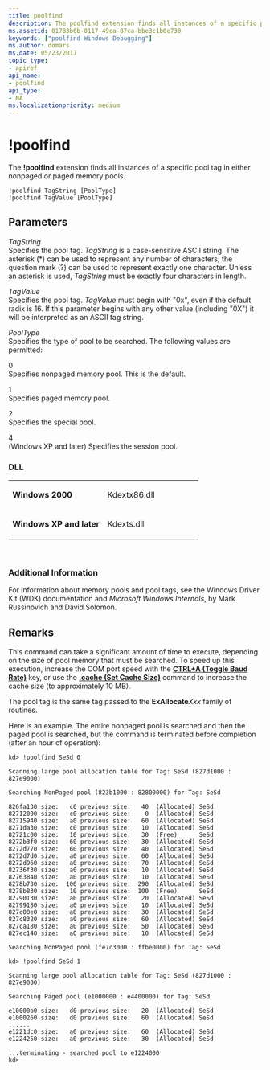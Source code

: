 ```yaml
---
title: poolfind
description: The poolfind extension finds all instances of a specific pool tag in either nonpaged or paged memory pools.
ms.assetid: 01783b6b-0117-49ca-87ca-bbe3c1b0e730
keywords: ["poolfind Windows Debugging"]
ms.author: domars
ms.date: 05/23/2017
topic_type:
- apiref
api_name:
- poolfind
api_type:
- NA
ms.localizationpriority: medium
---
```


# !poolfind


The **!poolfind** extension finds all instances of a specific pool tag in either nonpaged or paged memory pools.

```dbgcmd
!poolfind TagString [PoolType] 
!poolfind TagValue [PoolType] 
```

## <span id="ddk__poolfind_dbg"></span><span id="DDK__POOLFIND_DBG"></span>Parameters


<span id="_______TagString______"></span><span id="_______tagstring______"></span><span id="_______TAGSTRING______"></span> *TagString*   
Specifies the pool tag. *TagString* is a case-sensitive ASCII string. The asterisk (\*) can be used to represent any number of characters; the question mark (?) can be used to represent exactly one character. Unless an asterisk is used, *TagString* must be exactly four characters in length.

<span id="_______TagValue______"></span><span id="_______tagvalue______"></span><span id="_______TAGVALUE______"></span> *TagValue*   
Specifies the pool tag. *TagValue* must begin with "0x", even if the default radix is 16. If this parameter begins with any other value (including "0X") it will be interpreted as an ASCII tag string.

<span id="_______PoolType______"></span><span id="_______pooltype______"></span><span id="_______POOLTYPE______"></span> *PoolType*   
Specifies the type of pool to be searched. The following values are permitted:

<span id="0"></span>0  
Specifies nonpaged memory pool. This is the default.

<span id="1"></span>1  
Specifies paged memory pool.

<span id="2"></span>2  
Specifies the special pool.

<span id="4"></span>4  
(Windows XP and later) Specifies the session pool.

### <span id="DLL"></span><span id="dll"></span>DLL

<table>
<colgroup>
<col width="50%" />
<col width="50%" />
</colgroup>
<tbody>
<tr class="odd">
<td align="left"><p><strong>Windows 2000</strong></p></td>
<td align="left"><p>Kdextx86.dll</p></td>
</tr>
<tr class="even">
<td align="left"><p><strong>Windows XP and later</strong></p></td>
<td align="left"><p>Kdexts.dll</p></td>
</tr>
</tbody>
</table>

 

### <span id="Additional_Information"></span><span id="additional_information"></span><span id="ADDITIONAL_INFORMATION"></span>Additional Information

For information about memory pools and pool tags, see the Windows Driver Kit (WDK) documentation and *Microsoft Windows Internals*, by Mark Russinovich and David Solomon.

Remarks
-------

This command can take a significant amount of time to execute, depending on the size of pool memory that must be searched. To speed up this execution, increase the COM port speed with the [**CTRL+A (Toggle Baud Rate)**](ctrl-a--toggle-baud-rate-.md) key, or use the [**.cache (Set Cache Size)**](-cache--set-cache-size-.md) command to increase the cache size (to approximately 10 MB).

The pool tag is the same tag passed to the **ExAllocate***Xxx* family of routines.

Here is an example. The entire nonpaged pool is searched and then the paged pool is searched, but the command is terminated before completion (after an hour of operation):

```dbgcmd
kd> !poolfind SeSd 0

Scanning large pool allocation table for Tag: SeSd (827d1000 : 827e9000)

Searching NonPaged pool (823b1000 : 82800000) for Tag: SeSd

826fa130 size:   c0 previous size:   40  (Allocated) SeSd
82712000 size:   c0 previous size:    0  (Allocated) SeSd
82715940 size:   a0 previous size:   60  (Allocated) SeSd
8271da30 size:   c0 previous size:   10  (Allocated) SeSd
82721c00 size:   10 previous size:   30  (Free)      SeSd
8272b3f0 size:   60 previous size:   30  (Allocated) SeSd
8272d770 size:   60 previous size:   40  (Allocated) SeSd
8272d7d0 size:   a0 previous size:   60  (Allocated) SeSd
8272d960 size:   a0 previous size:   70  (Allocated) SeSd
82736f30 size:   a0 previous size:   10  (Allocated) SeSd
82763840 size:   a0 previous size:   10  (Allocated) SeSd
8278b730 size:  100 previous size:  290  (Allocated) SeSd
8278b830 size:   10 previous size:  100  (Free)      SeSd
82790130 size:   a0 previous size:   20  (Allocated) SeSd
82799180 size:   a0 previous size:   10  (Allocated) SeSd
827c00e0 size:   a0 previous size:   30  (Allocated) SeSd
827c8320 size:   a0 previous size:   60  (Allocated) SeSd
827ca180 size:   a0 previous size:   50  (Allocated) SeSd
827ec140 size:   a0 previous size:   10  (Allocated) SeSd

Searching NonPaged pool (fe7c3000 : ffbe0000) for Tag: SeSd

kd> !poolfind SeSd 1

Scanning large pool allocation table for Tag: SeSd (827d1000 : 827e9000)

Searching Paged pool (e1000000 : e4400000) for Tag: SeSd

e10000b0 size:   d0 previous size:   20  (Allocated) SeSd
e1000260 size:   d0 previous size:   60  (Allocated) SeSd
......
e1221dc0 size:   a0 previous size:   60  (Allocated) SeSd
e1224250 size:   a0 previous size:   30  (Allocated) SeSd

...terminating - searched pool to e1224000
kd> 
```

 

 





